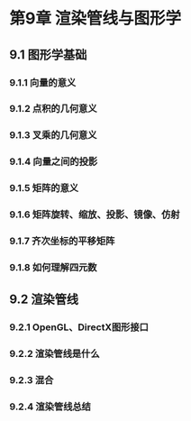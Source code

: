 # 第9章 渲染管线与图形学

## 9.1 图形学基础

### 9.1.1 向量的意义

### 9.1.2 点积的几何意义

### 9.1.3 叉乘的几何意义

### 9.1.4 向量之间的投影

### 9.1.5 矩阵的意义

### 9.1.6 矩阵旋转、缩放、投影、镜像、仿射

### 9.1.7 齐次坐标的平移矩阵

### 9.1.8 如何理解四元数

## 9.2 渲染管线

### 9.2.1 OpenGL、DirectX图形接口

### 9.2.2 渲染管线是什么

### 9.2.3 混合

### 9.2.4 渲染管线总结